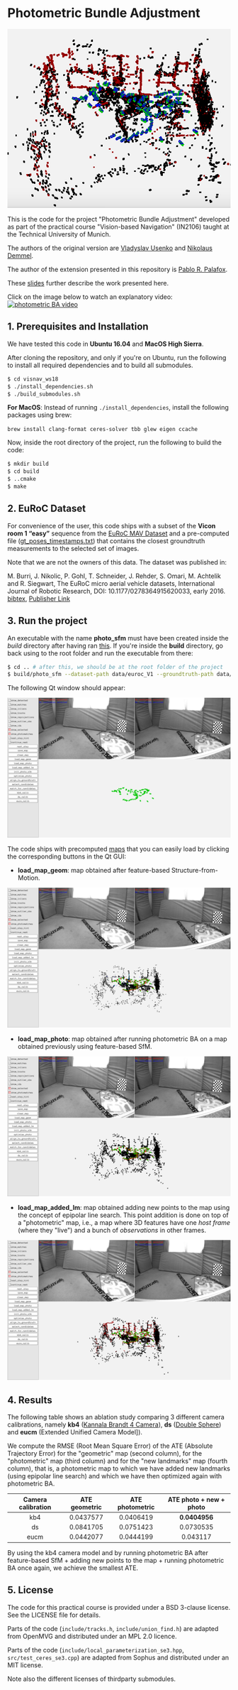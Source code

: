 # Photometric Bundle Adjustment

<p align="center">
	<img src="/assets/images/photo.gif" alt="photo_gif" width="600">	
</p>

This is the code for the project "Photometric Bundle Adjustment" developed as part of the practical course "Vision-based Navigation" (IN2106) taught at the Technical University of Munich.

The authors of the original version are [Vladyslav Usenko](https://vision.in.tum.de/members/usenko) and [Nikolaus Demmel](https://vision.in.tum.de/members/demmeln).

The author of the extension presented in this repository is [Pablo R. Palafox](https://pablorpalafox.github.io/).

These [slides](/assets/pdfs/photometricBA_pablo.pdf) further describe the work presented here.

Click on the image below to watch an explanatory video:
[![photometric BA video](https://img.youtube.com/vi/M9bVvxFR940/0.jpg)](https://www.youtube.com/watch?v=M9bVvxFR940)

## 1. Prerequisites and Installation

We have tested this code in **Ubuntu 16.04** and **MacOS High Sierra**.

After cloning the repository, and only if you're on Ubuntu, run the following to install all required dependencies and to build all submodules. 

```bash
$ cd visnav_ws18
$ ./install_dependencies.sh
$ ./build_submodules.sh
```

**For MacOS**: Instead of running `./install_dependencies`, install the following packages using brew:

`brew install clang-format ceres-solver tbb glew eigen ccache`

Now, inside the root directory of the project, run the following to build the code:

<a name="build"></a>
```bash
$ mkdir build
$ cd build
$ ..cmake
$ make
```


## 2. EuRoC Dataset

For convenience of the user, this code ships with a subset of the __Vicon room 1 “easy”__ sequence from the [EuRoC MAV Dataset](https://projects.asl.ethz.ch/datasets/doku.php?id=kmavvisualinertialdatasets) and a pre-computed file ([gt_poses_timestamps.txt](data/mav0/state_groundtruth_estimate0/gt_poses_timestamps.txt)) that contains the closest groundtruth measurements to the selected set of images.

Note that we are not the owners of this data. The dataset was published in:

M. Burri, J. Nikolic, P. Gohl, T. Schneider, J. Rehder, S. Omari, M. Achtelik and R. Siegwart, The EuRoC micro aerial vehicle datasets, International Journal of Robotic Research, DOI: 10.1177/0278364915620033, early 2016. [bibtex](https://projects.asl.ethz.ch/datasets/doku.php?id=bibtex:euroc_datasets), [Publisher Link](https://journals.sagepub.com/doi/abs/10.1177/0278364915620033)


## 3. Run the project

An executable with the name **photo_sfm** must have been created inside the *build* directory after having ran [this](#build). If you're inside the **build** directory, go back using to the root folder and run the executable from there:

```bash
$ cd .. # after this, we should be at the root folder of the project
$ build/photo_sfm --dataset-path data/euroc_V1 --groundtruth-path data/mav0
```

The following Qt window should appear:

<p align="center">
	<img src="/assets/images/clear.png">	
</p>

The code ships with precomputed [maps](maps) that you can easily load by clicking the corresponding buttons in the Qt GUI:

- **load_map_geom**: map obtained after feature-based Structure-from-Motion.

<p align="center">
	<img src="/assets/images/geom.png">	
</p>

- **load_map_photo**: map obtained after running photometric BA on a map obtained previously using feature-based SfM.

<p align="center">
	<img src="/assets/images/photo.png">	
</p>

- **load_map_added_lm**: map obtained adding new points to the map using the concept of epipolar line search. This point addition is done on top of a "photometric" map, i.e., a map where 3D features have one _host frame_ (where they "live") and a bunch of _observations_ in other frames.

<p align="center">
	<img src="/assets/images/photolm.png">	
</p>

## 4. Results

The following table shows an ablation study comparing 3 different camera calibrations, namely **kb4** ([Kannala Brandt 4 Camera](http://www.ee.oulu.fi/mvg/files/pdf/pdf_697.pdf)), **ds** ([Double Sphere](https://vision.in.tum.de/research/vslam/double-sphere)) and **eucm** (Extended Unified Camera Model]). 

We compute the RMSE (Root Mean Square Error) of the ATE (Absolute Trajectory Error) for the "geometric" map (second column), for the "photometric" map (third column) and for the "new landmarks" map (fourth column), that is, a photometric map to which we have added new landmarks (using epipolar line search) and which we have then optimized again with photometric BA.

<center>

| Camera calibration | ATE geometric | ATE photometric | ATE photo + new + photo |
|:------------------:|:-------------:|:---------------:|:-----------------------:|
|         kb4        |   0.0437577   |    0.0406419    |        **0.0404956**        |
|         ds         |   0.0841705   |    0.0751423    |        0.0730535        |
|        eucm        |   0.0442077   |    0.0444199    |         0.043117        |

</center>

By using the kb4 camera model and by running photometric BA after feature-based SfM + adding new points to the map + running photometric BA once again, we achieve the smallest ATE. 



## 5. License

The code for this practical course is provided under a BSD 3-clause license. See the LICENSE file for details.

Parts of the code (`include/tracks.h`, `include/union_find.h`) are adapted from OpenMVG and distributed under an MPL 2.0 licence.

Parts of the code (`include/local_parameterization_se3.hpp`, `src/test_ceres_se3.cpp`) are adapted from Sophus and distributed under an MIT license.

Note also the different licenses of thirdparty submodules.
